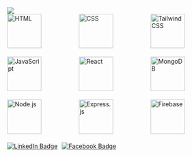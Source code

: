  <img src="https://i.ibb.co/ygctZMP/MERN-STACK-DEVELOPER.png"/>

<div style="display: flex; flex-wrap: wrap; gap: 20px; margin-bottom: 10px;">
  <img src="https://img.shields.io/badge/html-%23E34F26.svg?style=for-the-badge&logo=html5&logoColor=white" alt="HTML" style="flex: 1 1 calc(33.333% - 20px); max-width: calc(33.333% - 20px); height: 80px;">
  <img src="https://img.shields.io/badge/css-%231572B6.svg?style=for-the-badge&logo=css3&logoColor=white" alt="CSS" style="flex: 1 1 calc(33.333% - 20px); max-width: calc(33.333% - 20px); height: 80px;">
  <img src="https://img.shields.io/badge/tailwindcss-%2338B2AC.svg?style=for-the-badge&logo=tailwind-css&logoColor=white" alt="TailwindCSS" style="flex: 1 1 calc(33.333% - 20px); max-width: calc(33.333% - 20px); height: 80px;">
  <img src="https://img.shields.io/badge/javascript-%23323330.svg?style=for-the-badge&logo=javascript&logoColor=%23F7DF1E" alt="JavaScript" style="flex: 1 1 calc(33.333% - 20px); max-width: calc(33.333% - 20px); height: 80px;">
  <img src="https://img.shields.io/badge/react-%2320232a.svg?style=for-the-badge&logo=react&logoColor=%2361DAFB" alt="React" style="flex: 1 1 calc(33.333% - 20px); max-width: calc(33.333% - 20px); height: 80px;">
  <img src="https://img.shields.io/badge/mongodb-%2347A248.svg?style=for-the-badge&logo=mongodb&logoColor=white" alt="MongoDB" style="flex: 1 1 calc(33.333% - 20px); max-width: calc(33.333% - 20px); height: 80px;">
  <img src="https://img.shields.io/badge/node.js-%2343853D.svg?style=for-the-badge&logo=node.js&logoColor=white" alt="Node.js" style="flex: 1 1 calc(33.333% - 20px); max-width: calc(33.333% - 20px); height: 80px;">
  <img src="https://img.shields.io/badge/express.js-%23404d59.svg?style=for-the-badge&logo=express&logoColor=%2361DAFB" alt="Express.js" style="flex: 1 1 calc(33.333% - 20px); max-width: calc(33.333% - 20px); height: 80px;">
  <img src="https://img.shields.io/badge/firebase-%23039BE5.svg?style=for-the-badge&logo=firebase" alt="Firebase" style="flex: 1 1 calc(33.333% - 20px); max-width: calc(33.333% - 20px); height: 80px;">
</div>


<div id="badges" style="display: flex; gap: 10px;">
  <a href="https://www.linkedin.com/in/md-emon-talukdar/" style="margin-top: 10px;">
    <img src="https://img.shields.io/badge/LinkedIn-blue?style=for-the-badge&logo=linkedin&logoColor=white" alt="LinkedIn Badge" />
  </a>
  <a href="https://www.facebook.com/profile.php?id=100080623072389" style="margin-top: 10px;">
    <img src="https://img.shields.io/badge/Facebook-1877F2?style=for-the-badge&logo=facebook&logoColor=white" alt="Facebook Badge" />
  </a>
</div>






